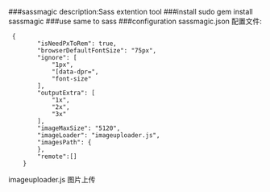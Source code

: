 ###sassmagic
description:Sass extention tool
###install
sudo gem install sassmagic
###use
same to sass
###configuration
sassmagic.json
配置文件:


     {
            "isNeedPxToRem": true,
            "browserDefaultFontSize": "75px",
            "ignore": [
                "1px",
                "[data-dpr=",
                "font-size"
            ],
            "outputExtra": [
                "1x",
                "2x",
                "3x"
            ],
            "imageMaxSize": "5120",
            "imageLoader": "imageuploader.js",
            "imagesPath": {
            },
            "remote":[]
        }

imageuploader.js
图片上传
